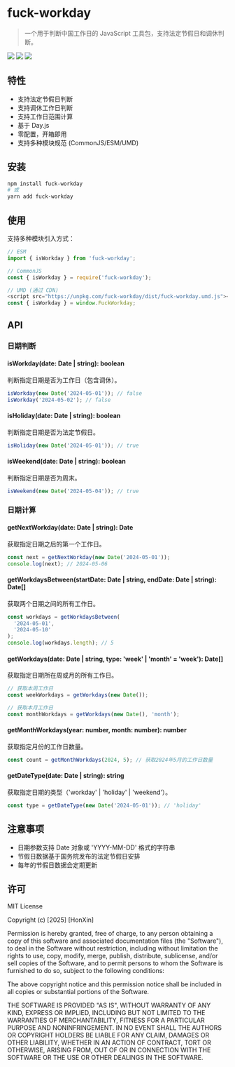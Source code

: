 # fuck-workday

> 一个用于判断中国工作日的 JavaScript 工具包，支持法定节假日和调休判断。

[![](https://img.shields.io/badge/version-v1.0.0-success)]()
[![](https://img.shields.io/badge/keywords-workday,cn_workday,chinese_workday-blue)]()
[![](https://img.shields.io/badge/license-MIT-success)](https://github.com/honxinn/fuck-workday/blob/main/LICENSE)


## 特性

- 支持法定节假日判断
- 支持调休工作日判断
- 支持工作日范围计算
- 基于 Day.js
- 零配置，开箱即用
- 支持多种模块规范 (CommonJS/ESM/UMD)

## 安装

```bash
npm install fuck-workday
# 或
yarn add fuck-workday
```

## 使用

支持多种模块引入方式：

```javascript
// ESM
import { isWorkday } from 'fuck-workday';

// CommonJS
const { isWorkday } = require('fuck-workday');

// UMD (通过 CDN)
<script src="https://unpkg.com/fuck-workday/dist/fuck-workday.umd.js"></script>
const { isWorkday } = window.FuckWorkday;
```

## API

### 日期判断

#### isWorkday(date: Date | string): boolean
判断指定日期是否为工作日（包含调休）。

```javascript
isWorkday(new Date('2024-05-01')); // false
isWorkday('2024-05-02'); // false
```

#### isHoliday(date: Date | string): boolean
判断指定日期是否为法定节假日。

```javascript
isHoliday(new Date('2024-05-01')); // true
```

#### isWeekend(date: Date | string): boolean
判断指定日期是否为周末。

```javascript
isWeekend(new Date('2024-05-04')); // true
```

### 日期计算

#### getNextWorkday(date: Date | string): Date
获取指定日期之后的第一个工作日。

```javascript
const next = getNextWorkday(new Date('2024-05-01'));
console.log(next); // 2024-05-06
```

#### getWorkdaysBetween(startDate: Date | string, endDate: Date | string): Date[]
获取两个日期之间的所有工作日。

```javascript
const workdays = getWorkdaysBetween(
  '2024-05-01',
  '2024-05-10'
);
console.log(workdays.length); // 5
```

#### getWorkdays(date: Date | string, type: 'week' | 'month' = 'week'): Date[]
获取指定日期所在周或月的所有工作日。

```javascript
// 获取本周工作日
const weekWorkdays = getWorkdays(new Date());

// 获取本月工作日
const monthWorkdays = getWorkdays(new Date(), 'month');
```

#### getMonthWorkdays(year: number, month: number): number
获取指定月份的工作日数量。

```javascript
const count = getMonthWorkdays(2024, 5); // 获取2024年5月的工作日数量
```

#### getDateType(date: Date | string): string
获取指定日期的类型（'workday' | 'holiday' | 'weekend'）。

```javascript
const type = getDateType(new Date('2024-05-01')); // 'holiday'
```

## 注意事项

- 日期参数支持 Date 对象或 'YYYY-MM-DD' 格式的字符串
- 节假日数据基于国务院发布的法定节假日安排
- 每年的节假日数据会定期更新

## 许可

MIT License

Copyright (c) [2025] [HonXin]

Permission is hereby granted, free of charge, to any person obtaining a copy
of this software and associated documentation files (the "Software"), to deal
in the Software without restriction, including without limitation the rights
to use, copy, modify, merge, publish, distribute, sublicense, and/or sell
copies of the Software, and to permit persons to whom the Software is
furnished to do so, subject to the following conditions:

The above copyright notice and this permission notice shall be included in all
copies or substantial portions of the Software.

THE SOFTWARE IS PROVIDED "AS IS", WITHOUT WARRANTY OF ANY KIND, EXPRESS OR
IMPLIED, INCLUDING BUT NOT LIMITED TO THE WARRANTIES OF MERCHANTABILITY,
FITNESS FOR A PARTICULAR PURPOSE AND NONINFRINGEMENT. IN NO EVENT SHALL THE
AUTHORS OR COPYRIGHT HOLDERS BE LIABLE FOR ANY CLAIM, DAMAGES OR OTHER
LIABILITY, WHETHER IN AN ACTION OF CONTRACT, TORT OR OTHERWISE, ARISING FROM,
OUT OF OR IN CONNECTION WITH THE SOFTWARE OR THE USE OR OTHER DEALINGS IN THE
SOFTWARE.


